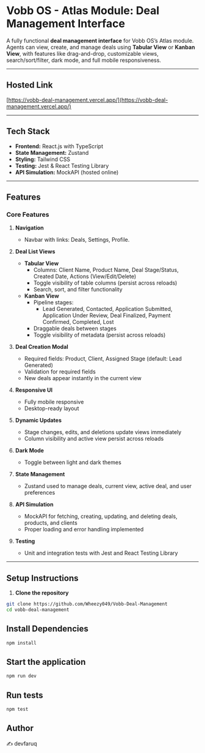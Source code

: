 # Vobb OS - Atlas Module: Deal Management Interface

A fully functional **deal management interface** for Vobb OS’s Atlas module. Agents can view, create, and manage deals using **Tabular View** or **Kanban View**, with features like drag-and-drop, customizable views, search/sort/filter, dark mode, and full mobile responsiveness.

---

## **Hosted Link**

[https://vobb-deal-management.vercel.app/](https://vobb-deal-management.vercel.app/)

---

## **Tech Stack**

- **Frontend:** React.js with TypeScript  
- **State Management:** Zustand  
- **Styling:** Tailwind CSS  
- **Testing:** Jest & React Testing Library  
- **API Simulation:** MockAPI (hosted online)

---

## **Features**

### Core Features

1. **Navigation**
    - Navbar with links: Deals, Settings, Profile.

2. **Deal List Views**
    - **Tabular View**
        - Columns: Client Name, Product Name, Deal Stage/Status, Created Date, Actions (View/Edit/Delete)
        - Toggle visibility of table columns (persist across reloads)
        - Search, sort, and filter functionality
    - **Kanban View**
        - Pipeline stages:
            - Lead Generated, Contacted, Application Submitted, Application Under Review, Deal Finalized, Payment Confirmed, Completed, Lost
        - Draggable deals between stages
        - Toggle visibility of metadata (persist across reloads)

3. **Deal Creation Modal**
    - Required fields: Product, Client, Assigned Stage (default: Lead Generated)
    - Validation for required fields
    - New deals appear instantly in the current view

4. **Responsive UI**
    - Fully mobile responsive
    - Desktop-ready layout

5. **Dynamic Updates**
    - Stage changes, edits, and deletions update views immediately
    - Column visibility and active view persist across reloads

6. **Dark Mode**
    - Toggle between light and dark themes

7. **State Management**
    - Zustand used to manage deals, current view, active deal, and user preferences

8. **API Simulation**
    - MockAPI for fetching, creating, updating, and deleting deals, products, and clients
    - Proper loading and error handling implemented

9. **Testing**
    - Unit and integration tests with Jest and React Testing Library

---

## **Setup Instructions**

1. **Clone the repository**
```bash
git clone https://github.com/Wheezy049/Vobb-Deal-Management
cd vobb-deal-management
```

## Install Dependencies
```bash
npm install
```

## Start the application
```bash
npm run dev 
```

## Run tests
```bash
npm test
```

## Author
✍️ devfaruq